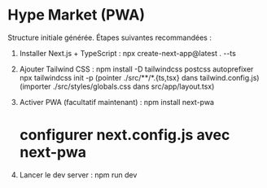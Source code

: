 ﻿# Hype Market (PWA)

Structure initiale générée. Étapes suivantes recommandées :

1) Installer Next.js + TypeScript :
   npx create-next-app@latest . --ts

2) Ajouter Tailwind CSS :
   npm install -D tailwindcss postcss autoprefixer
   npx tailwindcss init -p
   (pointer ./src/**/*.{ts,tsx} dans tailwind.config.js)
   (importer ./src/styles/globals.css dans src/app/layout.tsx)

3) Activer PWA (facultatif maintenant) :
   npm install next-pwa
   # configurer next.config.js avec next-pwa

4) Lancer le dev server :
   npm run dev
